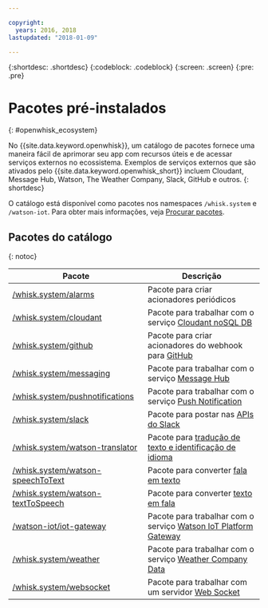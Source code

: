 ```yaml
---

copyright:
  years: 2016, 2018
lastupdated: "2018-01-09"

---
```


{:shortdesc: .shortdesc}
{:codeblock: .codeblock}
{:screen: .screen}
{:pre: .pre}

# Pacotes pré-instalados
{: #openwhisk_ecosystem}

No {{site.data.keyword.openwhisk}}, um catálogo de pacotes fornece uma maneira fácil de aprimorar seu app com recursos úteis e de acessar serviços externos no ecossistema. Exemplos de serviços externos que são ativados pelo {{site.data.keyword.openwhisk_short}} incluem Cloudant, Message Hub, Watson, The Weather Company, Slack, GitHub e outros.
{: shortdesc}

O catálogo está disponível como pacotes nos namespaces `/whisk.system` e `/watson-iot`. Para obter mais informações, veja [Procurar pacotes](openwhisk_packages.html#browse-packages).

## Pacotes do catálogo
{: notoc}

| Pacote | Descrição |
| --- | --- |
| [/whisk.system/alarms](./openwhisk_alarms.html) | Pacote para criar acionadores periódicos |
| [/whisk.system/cloudant](./openwhisk_cloudant.html) | Pacote para trabalhar com o serviço [Cloudant noSQL DB](https://console.ng.bluemix.net/docs/services/Cloudant/index.html) |
| [/whisk.system/github](./openwhisk_github.html) | Pacote para criar acionadores do webhook para [GitHub](https://developer.github.com/) |
| [/whisk.system/messaging](./openwhisk_messagehub.html) | Pacote para trabalhar com o serviço [Message Hub](https://console.ng.bluemix.net/docs/services/MessageHub/index.html) |
| [/whisk.system/pushnotifications](./openwhisk_pushnotifications.html) | Pacote para trabalhar com o serviço [Push Notification](https://console.ng.bluemix.net/docs/services/mobilepush/index.html) |
| [/whisk.system/slack](./openwhisk_slack.html) | Pacote para postar nas [APIs do Slack](https://api.slack.com/) |
| [/whisk.system/watson-translator](./openwhisk_watson_translator.html) | Pacote para [tradução de texto e identificação de idioma](https://www.ibm.com/watson/developercloud/language-translator.html) |
| [/whisk.system/watson-speechToText](./openwhisk_watson_speechtotext.html) | Pacote para converter [fala em texto](https://www.ibm.com/watson/developercloud/speech-to-text.html) |
| [/whisk.system/watson-textToSpeech](./openwhisk_watson_texttospeech.html) | Pacote para converter [texto em fala](https://www.ibm.com/watson/developercloud/text-to-speech.html) |
| [/watson-iot/iot-gateway](https://console.stage1.bluemix.net/docs/services/IoT/gateways/iotgw.html) | Pacote para trabalhar com o serviço [Watson IoT Platform Gateway](https://console.stage1.bluemix.net/docs/services/IoT/index.html) |
| [/whisk.system/weather](./openwhisk_weather.html) | Pacote para trabalhar com o serviço [Weather Company Data](https://console.ng.bluemix.net/docs/services/Weather/index.html) |
| [/whisk.system/websocket](./openwhisk_websocket.html) | Pacote para trabalhar com um servidor [Web Socket](https://developer.mozilla.org/en-US/docs/Web/API/WebSockets_API) |
